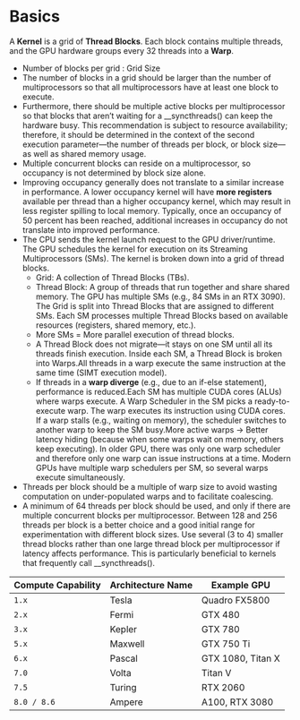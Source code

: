 # Basics

A **Kernel** is a grid of **Thread Blocks**. Each block contains multiple threads, and the GPU hardware groups every 32 threads into a **Warp**.

- Number of blocks per grid : Grid Size
- The number of blocks in a grid should be larger than the number of multiprocessors so that all multiprocessors have at least one block to execute.
- Furthermore, there should be multiple active blocks per multiprocessor so that blocks that aren’t waiting for a __syncthreads() can keep the hardware busy. This recommendation is subject to resource availability; therefore, it should be determined in the context of the second execution parameter—the number of threads per block, or block size— as well as shared memory usage.
- Multiple concurrent blocks can reside on a multiprocessor, so occupancy is not determined by block size alone.
- Improving occupancy generally does not translate to a similar increase in performance. A lower occupancy kernel will have **more registers** available per thread than a higher occupancy kernel, which may result in less register spilling to local memory. Typically, once an occupancy of 50 percent has been reached, additional increases in occupancy do not translate into improved performance.
- The CPU sends the kernel launch request to the GPU driver/runtime. The GPU schedules the kernel for execution on its Streaming Multiprocessors (SMs). The kernel is broken down into a grid of thread blocks.
  - Grid: A collection of Thread Blocks (TBs).
  - Thread Block: A group of threads that run together and share shared memory. The GPU has multiple SMs (e.g., 84 SMs in an RTX 3090). The Grid is split into Thread Blocks that are assigned to different SMs. Each SM processes multiple Thread Blocks based on available resources (registers, shared memory, etc.).
  - More SMs = More parallel execution of thread blocks.
  - A Thread Block does not migrate—it stays on one SM until all its threads finish execution. Inside each SM, a Thread Block is broken into Warps.All threads in a warp execute the same instruction at the same time (SIMT execution model).
  - If threads in a **warp diverge** (e.g., due to an if-else statement), performance is reduced.Each SM has multiple CUDA cores (ALUs) where warps execute. A Warp Scheduler in the SM picks a ready-to-execute warp. The warp executes its instruction using CUDA cores. If a warp stalls (e.g., waiting on memory), the scheduler switches to another warp to keep the SM busy.More active warps → Better latency hiding (because when some warps wait on memory, others keep executing). In older GPU, there was only one warp scheduler and therefore only one warp can issue instructions at a time. Modern GPUs have multiple warp schedulers per SM, so several warps execute simultaneously.
- Threads per block should be a multiple of warp size to avoid wasting computation on under-populated warps and to facilitate coalescing.
- A minimum of 64 threads per block should be used, and only if there are multiple concurrent blocks per multiprocessor.
  Between 128 and 256 threads per block is a better choice and a good initial range for experimentation with different block sizes.
  Use several (3 to 4) smaller thread blocks rather than one large thread block per multiprocessor if latency affects performance. This is particularly beneficial to kernels that frequently call __syncthreads().


| Compute Capability | Architecture Name | Example GPU       |
| ------------------ | ----------------- | ----------------- |
| `1.x`              | Tesla             | Quadro FX5800     |
| `2.x`              | Fermi             | GTX 480           |
| `3.x`              | Kepler            | GTX 780           |
| `5.x`              | Maxwell           | GTX 750 Ti        |
| `6.x`              | Pascal            | GTX 1080, Titan X |
| `7.0`              | Volta             | Titan V           |
| `7.5`              | Turing            | RTX 2060          |
| `8.0 / 8.6`        | Ampere            | A100, RTX 3080    |
